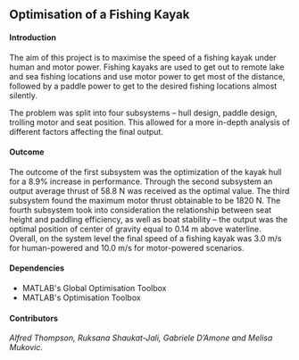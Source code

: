 ## Optimisation of a Fishing Kayak
#### Introduction
The aim of this project is to maximise the speed of a fishing kayak under human and motor power. Fishing kayaks are used to get out to remote lake and sea fishing locations and use motor power to get most of the distance, followed by a paddle power to get to the desired fishing locations almost silently.

The problem was split into four subsystems – hull design, paddle design, trolling motor and seat position. This allowed for a more in-depth analysis of different factors affecting the final output.

#### Outcome
The outcome of the first subsystem was the optimization of the kayak hull for a 8.9% increase in performance. Through the second subsystem an output average thrust of 58.8 N was received as the optimal value. The third subsystem found the maximum motor thrust obtainable to be 1820 N. The fourth subsystem took into consideration the relationship between seat height and paddling efficiency, as well as boat stability – the output was the optimal position of center of gravity equal to 0.14 m above waterline. Overall, on the system level the final speed of a fishing kayak was 3.0 m/s for human-powered and 10.0 m/s for motor-powered scenarios.

#### Dependencies

- MATLAB's Global Optimisation Toolbox
- MATLAB's Optimisation Toolbox

#### Contributors

*Alfred Thompson, Ruksana Shaukat-Jali, Gabriele D’Amone and Melisa Mukovic.*
